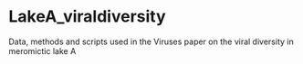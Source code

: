 # LakeA_viraldiversity
Data, methods and scripts used in the Viruses paper on the viral diversity in meromictic lake A
